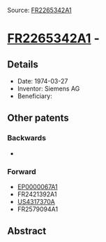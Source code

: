 Source: [FR2265342A1](https://patents.google.com/patent/FR2265342A1)

# [FR2265342A1](FR2265342A1.md) - 

## Details

* Date: 1974-03-27
* Inventor: Siemens AG
* Beneficiary: 

## Other patents

### Backwards
 * 
### Forward
 * [EP0000067A1](EP0000067A1.md)
 * FR2421392A1
 * [US4317370A](US4317370A.md)
 * FR2579094A1
## Abstract

